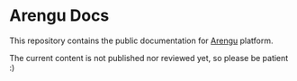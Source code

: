 # Arengu Docs

This repository contains the public documentation for [Arengu](https://www.arengu.com/) platform.

The current content is not published nor reviewed yet, so please be patient :)
